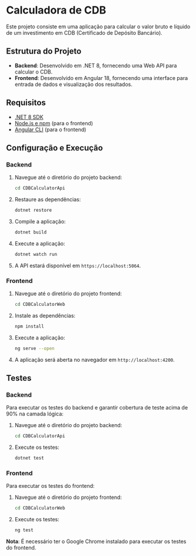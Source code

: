 # Calculadora de CDB

Este projeto consiste em uma aplicação para calcular o valor bruto e líquido de um investimento em CDB (Certificado de Depósito Bancário).

## Estrutura do Projeto

- **Backend**: Desenvolvido em .NET 8, fornecendo uma Web API para calcular o CDB.
- **Frontend**: Desenvolvido em Angular 18, fornecendo uma interface para entrada de dados e visualização dos resultados.

## Requisitos

- [.NET 8 SDK](https://dotnet.microsoft.com/download/dotnet/8.0)
- [Node.js e npm](https://nodejs.org/en/download/) (para o frontend)
- [Angular CLI](https://angular.io/cli) (para o frontend)

## Configuração e Execução

### Backend

1. Navegue até o diretório do projeto backend:

    ```bash
    cd CDBCalculatorApi
    ```

2. Restaure as dependências:

    ```bash
    dotnet restore
    ```

3. Compile a aplicação:

    ```bash
    dotnet build
    ```

4. Execute a aplicação:

    ```bash
    dotnet watch run
    ```

4. A API estará disponível em `https://localhost:5064`.

### Frontend

1. Navegue até o diretório do projeto frontend:

    ```bash
    cd CDBCalculatorWeb
    ```

2. Instale as dependências:

    ```bash
    npm install
    ```

3. Execute a aplicação:

    ```bash
    ng serve --open
    ```

4. A aplicação será aberta no navegador em `http://localhost:4200`.

## Testes

### Backend

Para executar os testes do backend e garantir cobertura de teste acima de 90% na camada lógica:

1. Navegue até o diretório do projeto backend:

    ```bash
    cd CDBCalculatorApi
    ```

2. Execute os testes:

    ```bash
    dotnet test
    ```

### Frontend

Para executar os testes do frontend:

1. Navegue até o diretório do projeto frontend:

    ```bash
    cd CDBCalculatorWeb
    ```

2. Execute os testes:

    ```bash
    ng test
    ```
**Nota**: É necessário ter o Google Chrome instalado para executar os testes do frontend.
